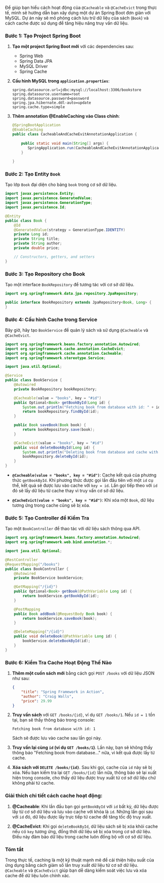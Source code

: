 Để giúp bạn hiểu cách hoạt động của `@Cacheable` và `@CacheEvict` trong thực tế, mình sẽ hướng dẫn bạn xây dựng một dự án Spring Boot đơn giản với MySQL. Dự án này sẽ mô phỏng cách lưu trữ dữ liệu của sách (`Book`) và cách cache được sử dụng để tăng hiệu năng truy vấn dữ liệu.

### Bước 1: Tạo Project Spring Boot
1. **Tạo một project Spring Boot mới** với các dependencies sau:
   - Spring Web
   - Spring Data JPA
   - MySQL Driver
   - Spring Cache

2. **Cấu hình MySQL trong `application.properties`**:
   ```properties
   spring.datasource.url=jdbc:mysql://localhost:3306/bookstore
   spring.datasource.username=root
   spring.datasource.password=password
   spring.jpa.hibernate.ddl-auto=update
   spring.cache.type=simple
   ```
3. **Thêm annotation @EnableCaching vào Class chính**:
   ```java
   @SpringBootApplication  
   @EnableCaching  
   public class CacheableAndCacheEvitAnnotationApplication {  
     
       public static void main(String[] args) {  
          SpringApplication.run(CacheableAndCacheEvitAnnotationApplication.class, args);  
       }  
     
   }
   ```
### Bước 2: Tạo Entity `Book`
Tạo lớp `Book` đại diện cho bảng `book` trong cơ sở dữ liệu.

```java
import javax.persistence.Entity;
import javax.persistence.GeneratedValue;
import javax.persistence.GenerationType;
import javax.persistence.Id;

@Entity
public class Book {
    @Id
    @GeneratedValue(strategy = GenerationType.IDENTITY)
    private Long id;
    private String title;
    private String author;
    private double price;

    // Constructors, getters, and setters
}
```

### Bước 3: Tạo Repository cho Book
Tạo một interface `BookRepository` để tương tác với cơ sở dữ liệu.

```java
import org.springframework.data.jpa.repository.JpaRepository;

public interface BookRepository extends JpaRepository<Book, Long> {
}
```

### Bước 4: Cấu hình Cache trong Service
Bây giờ, hãy tạo `BookService` để quản lý sách và sử dụng `@Cacheable` và `@CacheEvict`.

```java
import org.springframework.beans.factory.annotation.Autowired;
import org.springframework.cache.annotation.CacheEvict;
import org.springframework.cache.annotation.Cacheable;
import org.springframework.stereotype.Service;

import java.util.Optional;

@Service
public class BookService {
    @Autowired
    private BookRepository bookRepository;

    @Cacheable(value = "books", key = "#id")
    public Optional<Book> getBookById(Long id) {
        System.out.println("Fetching book from database with id: " + id);
        return bookRepository.findById(id);
    }

    public Book saveBook(Book book) {
        return bookRepository.save(book);
    }

    @CacheEvict(value = "books", key = "#id")
    public void deleteBookById(Long id) {
        System.out.println("Deleting book from database and cache with id: " + id);
        bookRepository.deleteById(id);
    }
}
```

- **`@Cacheable(value = "books", key = "#id")`**: Cache kết quả của phương thức `getBookById`. Khi phương thức được gọi lần đầu tiên với một `id` cụ thể, kết quả sẽ được lưu vào cache với `key = id`. Lần gọi tiếp theo với `id` đó sẽ lấy dữ liệu từ cache thay vì truy vấn cơ sở dữ liệu.

- **`@CacheEvict(value = "books", key = "#id")`**: Khi xóa một `Book`, dữ liệu tương ứng trong cache cũng sẽ bị xóa.

### Bước 5: Tạo Controller để Kiểm Tra
Tạo một `BookController` để thao tác với dữ liệu sách thông qua API.

```java
import org.springframework.beans.factory.annotation.Autowired;
import org.springframework.web.bind.annotation.*;

import java.util.Optional;

@RestController
@RequestMapping("/books")
public class BookController {
    @Autowired
    private BookService bookService;

    @GetMapping("/{id}")
    public Optional<Book> getBook(@PathVariable Long id) {
        return bookService.getBookById(id);
    }

    @PostMapping
    public Book addBook(@RequestBody Book book) {
        return bookService.saveBook(book);
    }

    @DeleteMapping("/{id}")
    public void deleteBook(@PathVariable Long id) {
        bookService.deleteBookById(id);
    }
}
```

### Bước 6: Kiểm Tra Cache Hoạt Động Thế Nào
1. **Thêm một cuốn sách mới** bằng cách gọi `POST /books` với dữ liệu JSON như sau:
   ```json
   {
       "title": "Spring Framework in Action",
       "author": "Craig Walls",
       "price": 29.99
   }
   ```
2. **Truy vấn sách** với `GET /books/{id}`, ví dụ `GET /books/1`. Nếu `id = 1` tồn tại, bạn sẽ thấy thông báo trong console:
   ```
   Fetching book from database with id: 1
   ```
   Sách sẽ được lưu vào cache sau lần gọi này.

3. **Truy vấn lại cùng `id` (ví dụ `GET /books/1`)**. Lần này, bạn sẽ không thấy thông báo "Fetching book from database..." nữa, vì kết quả được lấy từ cache.

4. **Xóa sách với `DELETE /books/{id}`**. Sau khi gọi, cache của `id` này sẽ bị xóa. Nếu bạn kiểm tra lại `GET /books/{id}` lần nữa, thông báo sẽ lại xuất hiện trong console, cho thấy dữ liệu được truy xuất từ cơ sở dữ liệu chứ không phải từ cache.

### Giải thích chi tiết cách cache hoạt động:

1. **@Cacheable**: Khi lần đầu bạn gọi `getBookById` với `id` bất kỳ, dữ liệu được lấy từ cơ sở dữ liệu và lưu vào cache với khóa là `id`. Những lần gọi sau với `id` đó, dữ liệu được lấy trực tiếp từ cache để tăng tốc độ truy xuất.

2. **@CacheEvict**: Khi gọi `deleteBookById`, dữ liệu sách sẽ bị xóa khỏi cache nếu có `key` tương ứng, đồng thời dữ liệu sẽ bị xóa trong cơ sở dữ liệu. Điều này đảm bảo dữ liệu trong cache luôn đồng bộ với cơ sở dữ liệu.

### Tóm tắt

Trong thực tế, caching là một kỹ thuật mạnh mẽ để cải thiện hiệu suất của ứng dụng bằng cách giảm số lần truy xuất dữ liệu từ cơ sở dữ liệu. `@Cacheable` và `@CacheEvict` giúp bạn dễ dàng kiểm soát việc lưu và xóa cache để dữ liệu luôn chính xác.